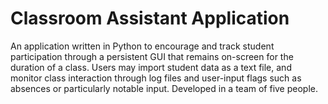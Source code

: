 # Classroom Assistant Application
An application written in Python to encourage and track student participation through a persistent GUI that remains on-screen for the duration of a class. Users may import student data as a text file, and monitor class interaction through log files and user-input flags such as absences or particularly notable input. Developed in a team of five people.
